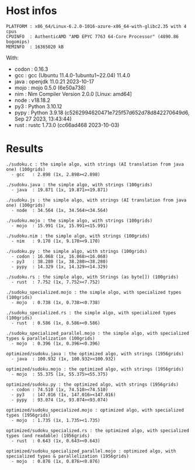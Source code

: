 # Host infos
```
PLATFORM : x86_64/Linux-6.2.0-1016-azure-x86_64-with-glibc2.35 with 4 cpus
CPUINFO  : AuthenticAMD "AMD EPYC 7763 64-Core Processor" (4890.86 bogomips)
MEMINFO  : 16365020 kB
```

With:
 - codon : 0.16.3
 - gcc   : gcc (Ubuntu 11.4.0-1ubuntu1~22.04) 11.4.0
 - java  : openjdk 11.0.21 2023-10-17
 - mojo  : mojo 0.5.0 (6e50a738)
 - nim   : Nim Compiler Version 2.0.0 [Linux: amd64]
 - node  : v18.18.2
 - py3   : Python 3.10.12
 - pypy  : Python 3.9.18 (c5262994620471e725f57d652d78d842270649d6, Sep 27 2023, 13:43:44)
 - rust  : rustc 1.73.0 (cc66ad468 2023-10-03)

# Results
```
./sudoku.c : the simple algo, with strings (AI translation from java one) (100grids)
  - gcc   : 2.898 (1x, 2.898><2.898)

./sudoku.java : the simple algo, with strings (100grids)
  - java  : 19.871 (1x, 19.871><19.871)

./sudoku.js : the simple algo, with strings (AI translation from java one) (100grids)
  - node  : 34.564 (1x, 34.564><34.564)

./sudoku.mojo : the simple algo, with strings (100grids)
  - mojo  : 15.991 (1x, 15.991><15.991)

./sudoku.nim : the simple algo, with strings (100grids)
  - nim   : 9.170 (1x, 9.170><9.170)

./sudoku.py : the simple algo, with strings (100grids)
  - codon : 16.068 (1x, 16.068><16.068)
  - py3   : 38.280 (1x, 38.280><38.280)
  - pypy  : 14.329 (1x, 14.329><14.329)

./sudoku.rs : the simple algo, with Strings (as byte[]) (100grids)
  - rust  : 7.752 (1x, 7.752><7.752)

./sudoku_specialized.mojo : the simple algo, with specialized types (100grids)
  - mojo  : 0.738 (1x, 0.738><0.738)

./sudoku_specialized.rs : the simple algo, with specialized types (100grids)
  - rust  : 0.586 (1x, 0.586><0.586)

./sudoku_specialized_parallel.mojo : the simple algo, with specialized types & parallelization (100grids)
  - mojo  : 0.396 (1x, 0.396><0.396)

optimized/sudoku.java : the optimized algo, with strings (1956grids)
  - java  : 100.932 (1x, 100.932><100.932)

optimized/sudoku.mojo : the optimized algo, with strings (1956grids)
  - mojo  : 55.375 (1x, 55.375><55.375)

optimized/sudoku.py : the optimized algo, with strings (1956grids)
  - codon : 74.510 (1x, 74.510><74.510)
  - py3   : 147.016 (1x, 147.016><147.016)
  - pypy  : 93.074 (1x, 93.074><93.074)

optimized/sudoku_specialized.mojo : optimized algo, with specialized types (1956grids)
  - mojo  : 1.735 (1x, 1.735><1.735)

optimized/sudoku_specialized.rs : the optimized algo, with specialized types (and readable) (1956grids)
  - rust  : 0.643 (1x, 0.643><0.643)

optimized/sudoku_specialized_parallel.mojo : optimized algo, with specialized types & parallelization (1956grids)
  - mojo  : 0.876 (1x, 0.876><0.876)

```
